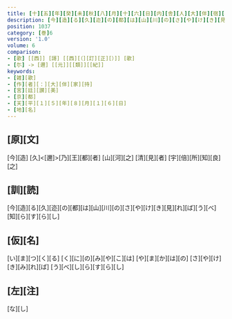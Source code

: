 ```yaml
---
title: [十][五][年][癸][未][秋][八][月][十][六][日][内][舎][人][大][伴][宿][祢][家][持][讃][久][邇][京][作][歌][一][首]
description: [今][造][る][久][迩][の][都][は][山][川][の][さ][や][け][き][見][れ][ば][う][べ][知][ら][す][ら][し]
position: 1037
category: [巻]6
version: '1.0'
volume: 6
comparison:
- [歌] [[西]] [謌] [[西][（][訂][正][）]] [歌]
- [尓] -> [邇] [[元]][[類]][[紀]]
keywords:
- [雑][歌]
- [作][者][：][大][伴][家][持]
- [宮][廷][讃][美]
- [京][都]
- [天][平][１][５][年][８][月][１][６][日]
- [地][名]
---
```


## [原][文]

[今][造] [久]<[邇]>[乃][王][都][者] [山][河][之] [清][見][者] [宇][倍][所][知][良][之]

## [訓][読]

[今][造][る][久][迩][の][都][は][山][川][の][さ][や][け][き][見][れ][ば][う][べ][知][ら][す][ら][し]

## [仮][名]

[い][ま][つ][く][る] [く][に][の][み][や][こ][は] [や][ま][か][は][の] [さ][や][け][き][み][れ][ば] [う][べ][し][ら][す][ら][し]

## [左][注]

[な][し]
